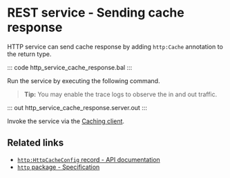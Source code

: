 # REST service - Sending cache response

HTTP service can send cache response by adding `http:Cache` annotation to the return type.

::: code http_service_cache_response.bal :::

Run the service by executing the following command.

>**Tip:** You may enable the trace logs to observe the in and out traffic.

::: out http_service_cache_response.server.out :::

Invoke the service via the [Caching client](/learn/by-example/http-caching-client).

## Related links
- [`http:HttpCacheConfig` record - API documentation](https://lib.ballerina.io/ballerina/http/latest/records/HttpCacheConfig)
- [`http` package - Specification](/spec/http/#53-matrix)
